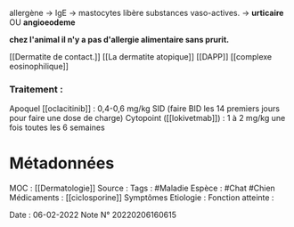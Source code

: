allergène → IgE → mastocytes libère substances vaso-actives. → **urticaire** OU **angioeodeme**

**chez l'animal il n'y a pas d'allergie alimentaire sans prurit.**

[[Dermatite de contact.]]
[[La dermatite atopique]]
[[DAPP]]
[[complexe eosinophilique]]

### Traitement : 
Apoquel [[oclacitinib]] : 0,4-0,6 mg/kg SID (faire BID les 14 premiers jours pour faire une dose de charge)
Cytopoint ([[lokivetmab]]) : 1 à 2 mg/kg une fois toutes les 6 semaines
# Métadonnées
MOC : [[Dermatologie]]
Source :
Tags : #Maladie 
	Espèce : #Chat  #Chien 
	Médicaments : [[ciclosporine]]
	Symptômes
	Etiologie :
	Fonction atteinte :
	
Date : 06-02-2022
Note N° 20220206160615